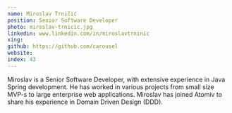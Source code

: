 ```yaml
---
name: Miroslav Trničić
position: Senior Software Developer
photo: miroslav-trnicic.jpg
linkedin: www.linkedin.com/in/miroslavtrninic
xing: 
github: https://github.com/carousel
website: 
index: 43
---
```

Miroslav is a Senior Software Developer, with extensive experience in Java Spring development. He has worked in various projects from small size MVP-s to large enterprise web applications. Miroslav has joined Atomiv to share his experience in Domain Driven Design (DDD).